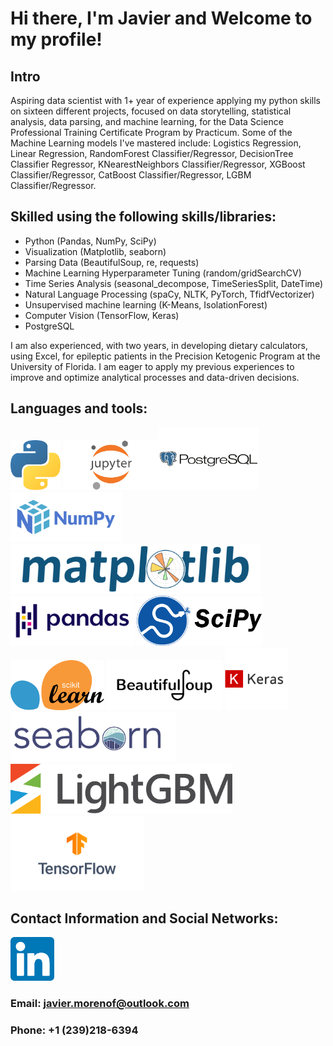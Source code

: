 # Hi there, I'm Javier and Welcome to my profile!    

## Intro

Aspiring data scientist with 1+ year of experience applying my python skills on sixteen different projects, focused on data storytelling, statistical analysis, data parsing, and machine learning, for the Data Science Professional Training Certificate Program by Practicum. Some of the Machine Learning models I've mastered include: Logistics Regression, Linear Regression, RandomForest Classifier/Regressor, DecisionTree Classifier Regressor, KNearestNeighbors Classifier/Regressor, XGBoost Classifier/Regressor, CatBoost Classifier/Regressor, LGBM Classifier/Regressor. 

## Skilled using the following skills/libraries: 
- Python (Pandas, NumPy, SciPy)
- Visualization (Matplotlib, seaborn)
- Parsing Data (BeautifulSoup, re, requests)
- Machine Learning Hyperparameter Tuning (random/gridSearchCV)
- Time Series Analysis (seasonal_decompose, TimeSeriesSplit, DateTime)
- Natural Language Processing (spaCy, NLTK, PyTorch, TfidfVectorizer)
- Unsupervised machine learning (K-Means, IsolationForest)
- Computer Vision (TensorFlow, Keras)
- PostgreSQL

I am also experienced, with two years, in developing dietary calculators, using Excel, for epileptic patients in the Precision Ketogenic Program at the University of Florida. I am eager to apply my previous experiences to improve and optimize analytical processes and data-driven decisions.

## Languages and tools: 

<img src="python_logo.png" height = 80> <img src="jupyter_logo.png" height = 80><img src="postgre_logo.png" height = 100> <img src="numpy_logo.png" height = 80> <img src="matplot_logo.png" height = 80> <img src="Pandas_logo.png" height = 80> <img src="scipy_logo.pgn.png" height = 80> <img src="scikit_logo.png" height = 80> <img src="beutiful_soup_logo.png" height = 80> <img src="keras.png" height = 100> <img src="seaborn_logo.png" height = 80> <img src="light_gbm_logo.png" height = 80> <img src="tensorflow_logo.png" height = 120>


## Contact Information and Social Networks: 
[<img src="linkedIn_logo.png" height = 70>](https://www.linkedin.com/in/jmorenoflores/)

### Email: javier.morenof@outlook.com
### Phone: +1 (239)218-6394
